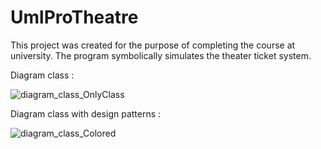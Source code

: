 # UmlProTheatre
This project was created for the purpose of completing the course at university. The program symbolically simulates the theater ticket system.

Diagram class :

![diagram_class_OnlyClass](https://user-images.githubusercontent.com/44551565/132956067-3df8301d-00fe-4a34-825e-e1b54a6e036d.png)

Diagram class with design patterns :

![diagram_class_Colored](https://user-images.githubusercontent.com/44551565/132956191-5b0a2ec9-701d-49a7-9260-f562fd87dec5.png)
